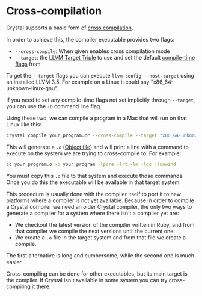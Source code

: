 # Cross-compilation

Crystal supports a basic form of [cross compilation](http://en.wikipedia.org/wiki/Cross_compiler).

In order to achieve this, the compiler executable provides two flags:

* `--cross-compile`: When given enables cross compilation mode
* `--target`: the [LLVM Target Triple](http://llvm.org/docs/LangRef.html#target-triple) to use and set the default [compile-time flags](compile_time_flags.html) from

To get the `--target` flags you can execute `llvm-config --host-target` using an installed LLVM 3.5. For example on a Linux it could say "x86_64-unknown-linux-gnu".

If you need to set any compile-time flags not set implicitly through `--target`, you can use the `-D` command line flag.

Using these two, we can compile a program in a Mac that will run on that Linux like this:

```bash
crystal compile your_program.cr --cross-compile --target "x86_64-unknown-linux-gnu"
```

This will generate a `.o` ([Object file](http://en.wikipedia.org/wiki/Object_file)) and will print a line with a command to execute on the system we are trying to cross-compile to. For example:

```bash
cc your_program.o -o your_program -lpcre -lrt -lm -lgc -lunwind
```

You must copy this `.o` file to that system and execute those commands. Once you do this the executable will be available in that target system.

This procedure is usually done with the compiler itself to port it to new platforms where a compiler is not yet available. Because in order to compile a Crystal compiler we need an older Crystal compiler, the only two ways to generate a compiler for a system where there isn't a compiler yet are:
* We checkout the latest version of the compiler written in Ruby, and from that compiler we compile the next versions until the current one.
* We create a `.o` file in the target system and from that file we create a compile.

The first alternative is long and cumbersome, while the second one is much easier.

Cross-compiling can be done for other executables, but its main target is the compiler. If Crystal isn't available in some system you can try cross-compiling it there.
